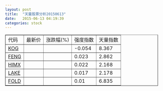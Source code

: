 ```yaml
---
layout: post
title:  "天量股票分析20150613"
date:   2015-06-13 04:19:39
categories: stock
---
```

<script type="text/javascript">
var stockList = []
stockList.push('gb_kog');
stockList.push('gb_feng');
stockList.push('gb_himx');
stockList.push('gb_lake');
stockList.push('gb_fold');
</script>

<table border="1">
 <tr>
  <td>代码</td>
  <td>最新价</td>
  <td>涨跌幅(%)</td>
 <td>强度指数</td>
 <td>天量指数</td>
</tr>
  <tr id="kog"><td><a href="http://stock.finance.sina.com.cn/usstock/quotes/KOG.html" target="_blank">KOG</a></td><td></td><td></td><td>-0.054</td><td>8.367</td></tr>
  <tr id="feng"><td><a href="http://stock.finance.sina.com.cn/usstock/quotes/FENG.html" target="_blank">FENG</a></td><td></td><td></td><td>0.023</td><td>2.862</td></tr>
  <tr id="himx"><td><a href="http://stock.finance.sina.com.cn/usstock/quotes/HIMX.html" target="_blank">HIMX</a></td><td></td><td></td><td>0.022</td><td>2.168</td></tr>
  <tr id="lake"><td><a href="http://stock.finance.sina.com.cn/usstock/quotes/LAKE.html" target="_blank">LAKE</a></td><td></td><td></td><td>0.017</td><td>2.178</td></tr>
  <tr id="fold"><td><a href="http://stock.finance.sina.com.cn/usstock/quotes/FOLD.html" target="_blank">FOLD</a></td><td></td><td></td><td>0.01</td><td>6.835</td></tr>
</table>
